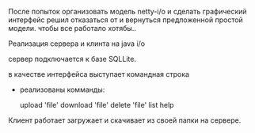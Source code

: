 После попыток организовать модель netty-i/o и сделать графический интерфейс решил отказаться от и вернуться предложенной простой модели. чтобы все работало хотябы..

Реализация сервера и клинта на java i/o

сервер подключается к базе SQLLite.

в качестве интерфейса выступает командная строка
- реализованы комманды:
	
	upload 'file' 
	download 'file'
	delete 'file'
	list
	help	
	
Клиент работает загружает и скачивает из своей папки на сервере.